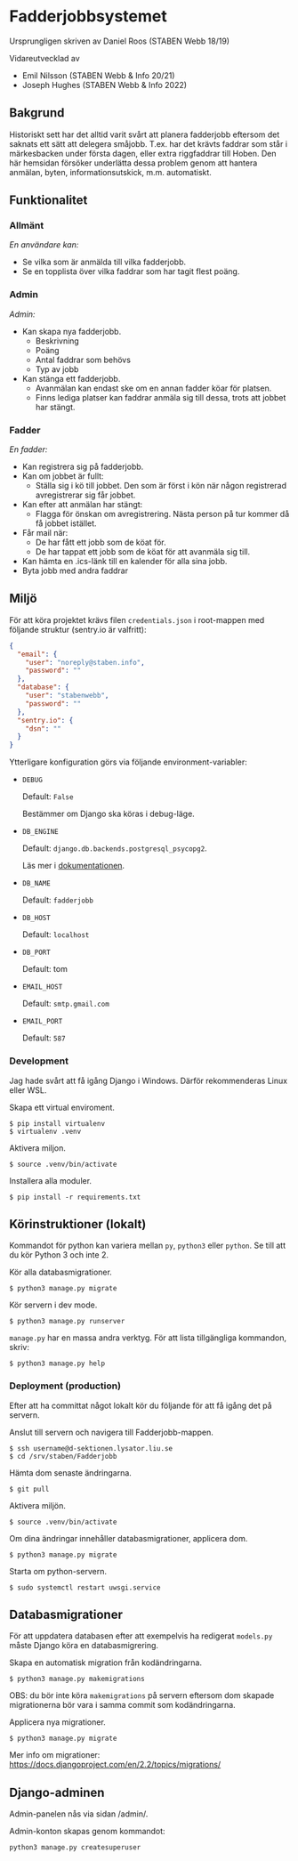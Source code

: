 # Fadderjobbsystemet

Ursprungligen skriven av Daniel Roos (STABEN Webb 18/19)

Vidareutvecklad av
- Emil Nilsson (STABEN Webb & Info 20/21)
- Joseph Hughes (STABEN Webb & Info 2022)

## Bakgrund

Historiskt sett har det alltid varit svårt att planera fadderjobb
eftersom det saknats ett sätt att delegera småjobb. T.ex. har det krävts faddrar
som står i märkesbacken under första dagen, eller extra riggfaddrar till Hoben.
Den här hemsidan försöker underlätta dessa problem genom att hantera anmälan,
byten, informationsutskick, m.m. automatiskt.

## Funktionalitet

### Allmänt

_En användare kan:_

- Se vilka som är anmälda till vilka fadderjobb.
- Se en topplista över vilka faddrar som har tagit flest poäng.

### Admin

_Admin:_

- Kan skapa nya fadderjobb.
    - Beskrivning
    - Poäng
    - Antal faddrar som behövs
    - Typ av jobb
- Kan stänga ett fadderjobb.
    - Avanmälan kan endast ske om en annan fadder köar för platsen.
    - Finns lediga platser kan faddrar anmäla sig till dessa, trots att jobbet har stängt.

### Fadder

_En fadder:_

- Kan registrera sig på fadderjobb.
- Kan om jobbet är fullt:
    - Ställa sig i kö till jobbet. Den som är först i kön när någon registrerad avregistrerar sig får jobbet.
- Kan efter att anmälan har stängt:
    - Flagga för önskan om avregistrering. Nästa person på tur kommer då få jobbet istället.
- Får mail när:
    - De har fått ett jobb som de köat för.
    - De har tappat ett jobb som de köat för att avanmäla sig till.
- Kan hämta en .ics-länk till en kalender för alla sina jobb.
- Byta jobb med andra faddrar

## Miljö

För att köra projektet krävs filen `credentials.json` i root-mappen 
med följande struktur (sentry.io är valfritt):
```json
{
  "email": {
    "user": "noreply@staben.info",
    "password": ""
  },
  "database": {
    "user": "stabenwebb",
    "password": ""
  },
  "sentry.io": {
    "dsn": ""
  }
}
```

Ytterligare konfiguration görs via följande environment-variabler:

* `DEBUG`

    Default: `False`
    
    Bestämmer om Django ska köras i debug-läge.
    
* `DB_ENGINE`

    Default: `django.db.backends.postgresql_psycopg2`.
    
    Läs mer i
    [dokumentationen](https://docs.djangoproject.com/en/2.1/ref/databases/).

* `DB_NAME`

    Default: `fadderjobb`

* `DB_HOST`

    Default: `localhost`

* `DB_PORT`

    Default: tom

* `EMAIL_HOST`

    Default: `smtp.gmail.com`
    
* `EMAIL_PORT`

    Default: `587`


### Development
Jag hade svårt att få igång Django i Windows. Därför rekommenderas Linux eller WSL.

Skapa ett virtual enviroment.
```shell
$ pip install virtualenv
$ virtualenv .venv
```

Aktivera miljon.
```shell
$ source .venv/bin/activate
```

Installera alla moduler.
```shell
$ pip install -r requirements.txt
```

## Körinstruktioner (lokalt)
Kommandot för python kan variera mellan `py`, `python3` eller `python`. Se till att du kör Python 3 och inte 2.

Kör alla databasmigrationer.
```shell
$ python3 manage.py migrate
```

Kör servern i dev mode.
```shell
$ python3 manage.py runserver
```

`manage.py` har en massa andra verktyg. För att lista tillgängliga kommandon, skriv:

```shell
$ python3 manage.py help
```

### Deployment (production)
Efter att ha committat något lokalt kör du följande för att få igång det på servern.

Anslut till servern och navigera till Fadderjobb-mappen.
```shell
$ ssh username@d-sektionen.lysator.liu.se
$ cd /srv/staben/Fadderjobb
```

Hämta dom senaste ändringarna.
```shell
$ git pull
```

Aktivera miljön.
```shell
$ source .venv/bin/activate
```

Om dina ändringar innehåller databasmigrationer, applicera dom.
```shell
$ python3 manage.py migrate
```

Starta om python-servern.
```shell
$ sudo systemctl restart uwsgi.service
```

## Databasmigrationer
För att uppdatera databasen efter att exempelvis ha redigerat `models.py` måste Django köra en databasmigrering.

Skapa en automatisk migration från kodändringarna.
```shell
$ python3 manage.py makemigrations
```

OBS: du bör inte köra `makemigrations` på servern eftersom dom skapade migrationerna bör vara i samma commit som kodändringarna.

Applicera nya migrationer. 
```shell
$ python3 manage.py migrate
```

Mer info om migrationer: https://docs.djangoproject.com/en/2.2/topics/migrations/

## Django-adminen
Admin-panelen nås via sidan /admin/.

Admin-konton skapas genom kommandot:

```shell
python3 manage.py createsuperuser
```
